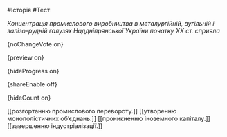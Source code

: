 #Історія #Тест

*Концентрація промислового виробництва в металургійній, вугільній і  залізо-рудній галузях Наддніпрянської України початку ХХ ст. сприяла*

{noChangeVote on}

{preview on}

{hideProgress on}

{shareEnable off}

{hideCount on}

[[розгортанню промислового перевороту.]]
[[утворенню монополістичних об’єднань.]]
[[проникненню іноземного капіталу.]]
[[завершенню індустріалізації.]]
